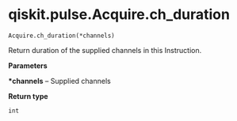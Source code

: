 # qiskit.pulse.Acquire.ch\_duration

`Acquire.ch_duration(*channels)`

Return duration of the supplied channels in this Instruction.

**Parameters**

**\*channels** – Supplied channels

**Return type**

`int`
